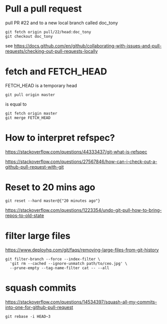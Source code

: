 # Pull a pull request

pull PR #22 and to a new local branch called doc_tony
```
git fetch origin pull/22/head:doc_tony
git checkout doc_tony
```

see
https://docs.github.com/en/github/collaborating-with-issues-and-pull-requests/checking-out-pull-requests-locally

# fetch and FETCH_HEAD
FETCH_HEAD is a temporary head
```
git pull origin master
```
is equal to
```
git fetch origin master
git merge FETCH_HEAD
```

# How to interpret refspec?

https://stackoverflow.com/questions/44333437/git-what-is-refspec

https://stackoverflow.com/questions/27567846/how-can-i-check-out-a-github-pull-request-with-git

# Reset to 20 mins ago
```
git reset --hard master@{"20 minutes ago"}
```

https://stackoverflow.com/questions/1223354/undo-git-pull-how-to-bring-repos-to-old-state


# filter large files

https://www.deployhq.com/git/faqs/removing-large-files-from-git-history

```
git filter-branch --force --index-filter \
  'git rm --cached --ignore-unmatch path/to/ceo.jpg' \
  --prune-empty --tag-name-filter cat -- --all
```

# squash commits

https://stackoverflow.com/questions/14534397/squash-all-my-commits-into-one-for-github-pull-request

```
git rebase -i HEAD~3 
```
